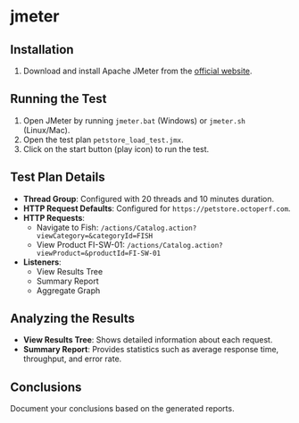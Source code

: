 # jmeter

## Installation
1. Download and install Apache JMeter from the [official website](https://jmeter.apache.org/download_jmeter.cgi).

## Running the Test
1. Open JMeter by running `jmeter.bat` (Windows) or `jmeter.sh` (Linux/Mac).
2. Open the test plan `petstore_load_test.jmx`.
3. Click on the start button (play icon) to run the test.

## Test Plan Details
- **Thread Group**: Configured with 20 threads and 10 minutes duration.
- **HTTP Request Defaults**: Configured for `https://petstore.octoperf.com`.
- **HTTP Requests**: 
  - Navigate to Fish: `/actions/Catalog.action?viewCategory=&categoryId=FISH`
  - View Product FI-SW-01: `/actions/Catalog.action?viewProduct=&productId=FI-SW-01`
- **Listeners**: 
  - View Results Tree
  - Summary Report
  - Aggregate Graph

## Analyzing the Results
- **View Results Tree**: Shows detailed information about each request.
- **Summary Report**: Provides statistics such as average response time, throughput, and error rate.

## Conclusions
Document your conclusions based on the generated reports.